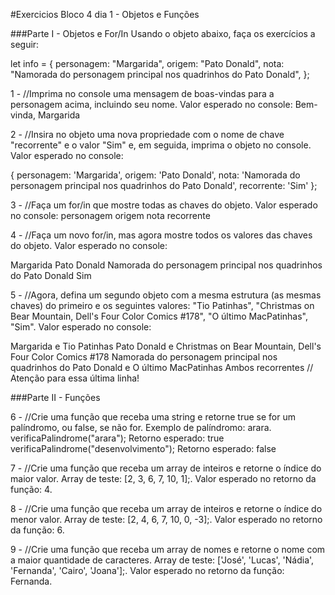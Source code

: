 #Exercicios Bloco 4 dia 1 - Objetos e Funções

###Parte I - Objetos e For/In
Usando o objeto abaixo, faça os exercícios a seguir:

let info = {
  personagem: "Margarida",
  origem: "Pato Donald",
  nota: "Namorada do personagem principal nos quadrinhos do Pato Donald",
};

1 - //Imprima no console uma mensagem de boas-vindas para a personagem acima, incluindo seu nome.
Valor esperado no console: Bem-vinda, Margarida


2 - //Insira no objeto uma nova propriedade com o nome de chave "recorrente" e o valor "Sim" e, em seguida, imprima o objeto no console.
Valor esperado no console:

  {
    personagem: 'Margarida',
    origem: 'Pato Donald',
    nota: 'Namorada do personagem principal nos quadrinhos do Pato Donald',
    recorrente: 'Sim'
  };


  3 - //Faça um for/in que mostre todas as chaves do objeto.
Valor esperado no console:
  personagem
  origem
  nota
  recorrente


  4 - //Faça um novo for/in, mas agora mostre todos os valores das chaves do objeto.
Valor esperado no console:

  Margarida
  Pato Donald
  Namorada do personagem principal nos quadrinhos do Pato Donald
  Sim


  5 - //Agora, defina um segundo objeto com a mesma estrutura (as mesmas chaves) do primeiro e os seguintes valores: "Tio Patinhas", "Christmas on Bear Mountain, Dell's Four Color Comics #178", "O último MacPatinhas", "Sim".
Valor esperado no console:

Margarida e Tio Patinhas
Pato Donald e Christmas on Bear Mountain, Dell's Four Color Comics #178
Namorada do personagem principal nos quadrinhos do Pato Donald e O último MacPatinhas
Ambos recorrentes // Atenção para essa última linha!


###Parte II - Funções

6 - //Crie uma função que receba uma string e retorne true se for um palíndromo, ou false, se não for.
Exemplo de palíndromo: arara.
verificaPalindrome("arara");
Retorno esperado: true
verificaPalindrome("desenvolvimento");
Retorno esperado: false


7 - //Crie uma função que receba um array de inteiros e retorne o índice do maior valor.
Array de teste: [2, 3, 6, 7, 10, 1];.
Valor esperado no retorno da função: 4.


8 - //Crie uma função que receba um array de inteiros e retorne o índice do menor valor.
Array de teste: [2, 4, 6, 7, 10, 0, -3];.
Valor esperado no retorno da função: 6.


9 - //Crie uma função que receba um array de nomes e retorne o nome com a maior quantidade de caracteres.
Array de teste: ['José', 'Lucas', 'Nádia', 'Fernanda', 'Cairo', 'Joana'];.
Valor esperado no retorno da função: Fernanda.

